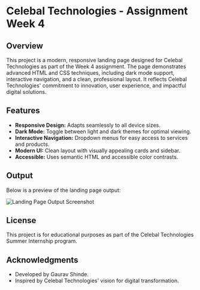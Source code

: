 # Celebal Technologies - Assignment Week 4

## Overview

This project is a modern, responsive landing page designed for Celebal Technologies as part of the Week 4 assignment. The page demonstrates advanced HTML and CSS techniques, including dark mode support, interactive navigation, and a clean, professional layout. It reflects Celebal Technologies' commitment to innovation, user experience, and impactful digital solutions.

## Features

- **Responsive Design:** Adapts seamlessly to all device sizes.
- **Dark Mode:** Toggle between light and dark themes for optimal viewing.
- **Interactive Navigation:** Dropdown menus for easy access to services and products.
- **Modern UI:** Clean layout with visually appealing cards and sidebar.
- **Accessible:** Uses semantic HTML and accessible color contrasts.



## Output

Below is a preview of the landing page output:

![Landing Page Output Screenshot](./img9.png)

## License

This project is for educational purposes as part of the Celebal Technologies Summer Internship program.

## Acknowledgments

- Developed by Gaurav Shinde.
- Inspired by Celebal Technologies' vision for digital transformation.
